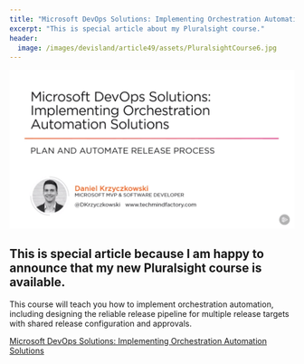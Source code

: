 ```yaml
---
title: "Microsoft DevOps Solutions: Implementing Orchestration Automation Solutions"
excerpt: "This is special article about my Pluralsight course."
header:
  image: /images/devisland/article49/assets/PluralsightCourse6.jpg
---
```


<p align="center">
<img src="/images/devisland/article49/assets/PluralsightCourse6.jpg?raw=true" alt="Microsoft DevOps Solutions: Implementing Orchestration Automation Solutions"/>
</p>

## This is special article because I am happy to announce that my new Pluralsight course is available.

This course will teach you how to implement orchestration automation, including designing the reliable release pipeline for multiple release targets with shared release configuration and approvals.

[Microsoft DevOps Solutions: Implementing Orchestration Automation Solutions](https://app.pluralsight.com/library/courses/microsoft-devops-solutions-implementing-orchestration-automation-solutions/table-of-contents)

